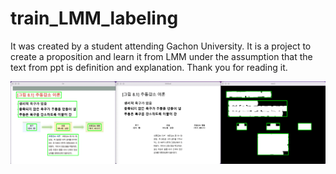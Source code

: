 # train_LMM_labeling
It was created by a student attending Gachon University. It is a project to create a proposition and learn it from LMM under the assumption that the text from ppt is definition and explanation. Thank you for reading it.

![img](github_detect_text_clusting.png)
